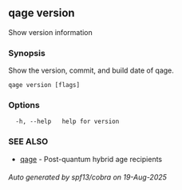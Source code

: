 ## qage version

Show version information

### Synopsis

Show the version, commit, and build date of qage.

```
qage version [flags]
```

### Options

```
  -h, --help   help for version
```

### SEE ALSO

* [qage](qage.md)	 - Post-quantum hybrid age recipients

###### Auto generated by spf13/cobra on 19-Aug-2025
